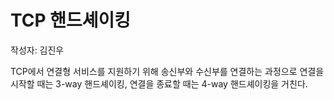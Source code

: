 # TCP 핸드셰이킹

작성자: 김진우

TCP에서 연결형 서비스를 지원하기 위해 송신부와 수신부를 연결하는 과정으로 연결을 시작할 때는 3-way 핸드셰이킹, 연결을 종료할 때는 4-way 핸드셰이킹을 거친다.
